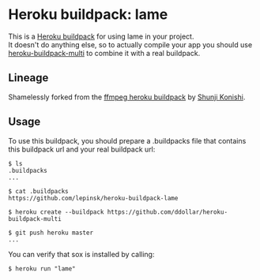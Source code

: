 Heroku buildpack: lame
=======================

This is a [Heroku buildpack](http://devcenter.heroku.com/articles/buildpacks) for using lame in your project.  
It doesn't do anything else, so to actually compile your app you should use [heroku-buildpack-multi](https://github.com/ddollar/heroku-buildpack-multi) to combine it with a real buildpack.

Lineage
-------

Shamelessly forked from the [ffmpeg heroku buildpack](https://github.com/shunjikonishi/heroku-buildpack-ffmpeg) by [Shunji Konishi](https://github.com/shunjikonishi).

Usage
-----
To use this buildpack, you should prepare a .buildpacks file that contains this buildpack url and your real buildpack url:

    $ ls
    .buildpacks
    ...
    
    $ cat .buildpacks
    https://github.com/lepinsk/heroku-buildpack-lame

    $ heroku create --buildpack https://github.com/ddollar/heroku-buildpack-multi

    $ git push heroku master
    ...

You can verify that sox is installed by calling:

    $ heroku run "lame"

